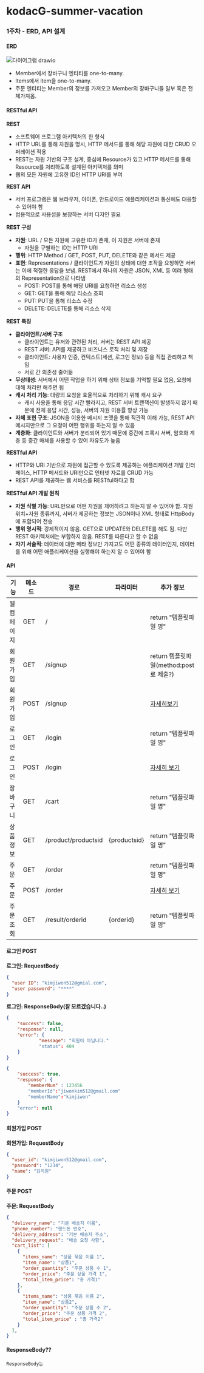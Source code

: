 # kodacG-summer-vacation

### 1주차 - ERD, API 설계
#### ERD
![다이어그램 drawio](https://github.com/user-attachments/assets/c2c1562d-f750-4635-8c0b-4618928f1160)


- Member에서 장바구니 엔티티를 one-to-many.
- Items에서 item을 one-to-many.
- 주문 엔티티는 Member의 정보를 가져오고 Member의 장바구니들 일부 혹은 전체가져옴.

#### RESTful API

**REST**  
- 소프트웨어 프로그램 아키텍처의 한 형식
- HTTP URL를 통해 자원을 명시, HTTP 메서드를 통해 해당 자원에 대한 CRUD 오퍼레이션 적용
- REST는 자원 기반의 구조 설계, 중심에 Resource가 있고 HTTP 메서드를 통해 Resource를 처리하도록 설계된 아키텍처를 의미
- 웹의 모든 자원에 고유한 ID인 HTTP URI를 부여

**REST API**  
- 서버 프로그램은 웹 브라우저, 아이폰, 안드로이드 애플리케이션과 통신에도 대응할 수 있어야 함
- 범용적으로 사용성을 보장하는 서버 디자인 필요

**REST 구성**
- **자원**: URL / 모든 자원에 고유한 ID가 존재, 이 자원은 서버에 존재
  - 자원을 구별하는 ID는 HTTP URI
- **행위**: HTTP Method / GET, POST, PUT, DELETE와 같은 메서드 제공
- **표현**: Representations / 클라이언트가 자원의 상태에 대한 조작을 요청하면 서버는 이에 적절한 응답을 보냄. REST에서 하나의 자원은 JSON, XML 등 여러 형태의 Representation으로 나타냄
  - POST: POST를 통해 해당 URI를 요청하면 리소스 생성
  - GET: GET을 통해 해당 리소스 조회
  - PUT: PUT을 통해 리소스 수정
  - DELETE: DELETE를 통해 리소스 삭제

**REST 특징**
- **클라이언트/서버 구조**
  - 클라이언트는 유저와 관련된 처리, 서버는 REST API 제공
  - REST 서버: API를 제공하고 비즈니스 로직 처리 및 저장
  - 클라이언트: 사용자 인증, 컨텍스트(세션, 로그인 정보) 등을 직접 관리하고 책임
  - 서로 간 의존성 줄어듦
- **무상태성**: 서버에서 어떤 작업을 하기 위해 상태 정보를 기억할 필요 없음, 요청에 대해 처리만 해주면 됨
- **캐시 처리 기능**: 대량의 요청을 효율적으로 처리하기 위해 캐시 요구
  - 캐시 사용을 통해 응답 시간 빨라지고, REST 서버 트랜잭션이 발생하지 않기 때문에 전체 응답 시간, 성능, 서버의 자원 이용률 향상 가능
- **자체 표현 구조**: JSON을 이용한 메시지 포맷을 통해 직관적 이해 가능, REST API 메시지만으로 그 요청이 어떤 행위를 하는지 알 수 있음
- **계층화**: 클라이언트와 서버가 분리되어 있기 때문에 중간에 프록시 서버, 암호화 계층 등 중간 매체를 사용할 수 있어 자유도가 높음

**RESTful API**
- HTTP와 URI 기반으로 자원에 접근할 수 있도록 제공하는 애플리케이션 개발 인터페이스, HTTP 메서드와 URI만으로 인터넷 자료를 CRUD 가능
- REST API를 제공하는 웹 서비스를 RESTful하다고 함

**RESTful API 개발 원칙**
- **자원 식별 가능**: URL만으로 어떤 자원을 제어하려고 하는지 알 수 있어야 함. 자원 위치+자원 종류까지, 서버가 제공하는 정보는 JSON이나 XML 형태로 HttpBody에 포함되어 전송
- **행위 명시적**: 강제적이지 않음. GET으로 UPDATE와 DELETE를 해도 됨. 다만 REST 아키텍처에는 부합하지 않음. REST를 따른다고 할 수 없음
- **자기 서술적**: 데이터에 대한 메타 정보만 가지고도 어떤 종류의 데이터인지, 데이터를 위해 어떤 애플리케이션을 실행해야 하는지 알 수 있어야 함


#### API

| 기능       | 메소드 | 경로                | 파라미터       | 추가 정보 |
|------------|--------|---------------------|----------------|-----------|
| 웰컴페이지 | GET    | /                   |                | return "템플릿파일 명"         |
| 회원가입   | GET    | /signup             |                | return 템플릿파일(method:post로 제출?)          |
| 회원가입   | POST   | /signup             |                | [자세히보기](#회원가입-post) |
| 로그인     | GET   | /login              |                | return "템플릿파일 명"  
| 로그인     | POST   | /login              |                | [자세히 보기](#로그인-post)  |
| 장바구니   | GET    | /cart               |                | return "템플릿파일 명"          |
| 상품정보   | GET    | /product/productsid | {productsid}   | return "템플릿파일 명"          |
| 주문       | GET    | /order              |                | return "템플릿파일 명"          |
| 주문       | POST   | /order              |                | [자세히 보기](주문-post)  |
| 주문조회   | GET    | /result/orderid     | {orderid}      | return "템플릿파일 명"          |

#### 로그인 POST
**로그인: RequestBody**
```json
{
  "user ID": "kimjiwon512@gmial.com",
  "user password": "****"
}
```
**로그인: ResponseBody(잘 모르겠습니다..)**
```json
{
	"success": false,
	"response": null,
	"error": {
    		"message": "회원이 아닙니다."
    		"status": 404
	}
}
```
```json
{
	"success": true,
	"response": {
		"memberNum" : 123456
		"memberId":"jiwonkim512@gmail.com"
		"memberName":"kimjiwon"
	}
	"error": null
}
```



#### 회원가입 POST
**회원가입: RequestBody**
```json
{
  "user_id": "kimjiwon512@gmail.com",
  "password": "1234",
  "name": "김지원"
}
```
#### 주문 POST
**주문: RequestBody**
```json
{
  "delivery_name": "기본 배송지 이름",
  "phone_number": "핸드폰 번호",
  "delivery_address": "기본 배송지 주소",
  "delivery_request": "배송 요청 사항",
  "cart_list": [
    {
      "items_name": "상품 묶음 이름 1",
      "item_name": "상품1",
      "order_quantity": "주문 상품 수 1",
      "order_price": "주문 상품 가격 1",
      "total_item_price": "총 가격1"
    },
    {
      "items_name": "상품 묶음 이름 2",
      "item_name": "상품2",
      "order_quantity": "주문 상품 수 2",
      "order_price": "주문 상품 가격 2",
      "total_item_price" : "총 가격2"
    }
  ],
}
```
#### ResponseBody??
```
ResponseBody는 

